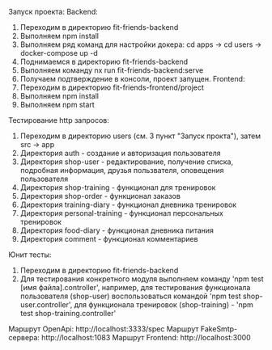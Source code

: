Запуск проекта:
    Backend:
1. Переходим в директорию fit-friends-backend
2. Выполняем npm install
3. Выполняем ряд команд для настройки докера: cd apps -> cd users -> docker-compose up -d
4. Поднимаемся в директорию fit-friends-backend
5. Выполняем команду nx run fit-friends-backend:serve
6. Получаем подтверждение в консоли, проект запущен.
    Frontend:
1. Переходим в директорию fit-friends-frontend/project
2. Выполняем npm install
3. Выполняем npm start

Тестирование http запросов:
1. Переходим в директорию users (см. 3 пункт "Запуск прокта"), затем src -> app
2. Директория auth - создание и авторизация пользователя
3. Директория shop-user - редактирование, получение списка, подробная информация, друзья пользвателя, оповещения пользователя
3. Директория shop-training - функционал для тренировок
4. Директория shop-order - функционал заказов
5. Директория training-diary - функционал дневника тренировок
6. Директория personal-training - функционал персональных тренировок
7. Директория food-diary - функционал дневника питания
8. Директория comment - функционал комментариев

Юнит тесты:
1. Переходим в директорию fit-friends-backend
2. Для тестирования конкретного модуля выполняем команду 'npm test [имя файла].controller',
например, для тестирования функционала пользователя (shop-user) воспользоваться командой 'npm test shop-user.controller',
для функционала тренировок (shop-training) - 'npm test shop-training.controller'

Маршрут OpenApi: http://localhost:3333/spec
Маршрут FakeSmtp-сервера: http://localhost:1083
Маршрут Frontend: http://localhost:3000